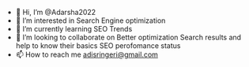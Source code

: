 - 👋 Hi, I’m @Adarsha2022
- 👀 I’m interested in Search Engine optimization
- 🌱 I’m currently learning SEO Trends
- 💞️ I’m looking to collaborate on Better optimization Search results and help to know their basics SEO perofomance status
- 📫 How to reach me adisringeri@gmail.com

<!---
Adarsha2022/Adarsha2022 is a ✨ special ✨ repository because its `README.md` (this file) appears on your GitHub profile.
You can click the Preview link to take a look at your changes.
--->
